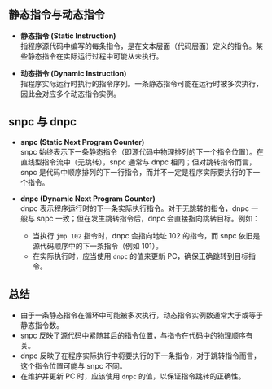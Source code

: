
## 静态指令与动态指令

- **静态指令 (Static Instruction)**  
  指程序源代码中编写的每条指令，是在文本层面（代码层面）定义的指令。某些静态指令在实际运行过程中可能从未执行。

- **动态指令 (Dynamic Instruction)**  
  指程序实际运行时执行的指令序列。一条静态指令可能在运行时被多次执行，因此会对应多个动态指令实例。

## snpc 与 dnpc

- **snpc (Static Next Program Counter)**  
  snpc 始终表示下一条静态指令（即源代码中物理排列的下一个指令位置）。在直线型指令流中（无跳转），snpc 通常与 dnpc 相同；但对跳转指令而言，snpc 是代码中顺序排列的下一行指令，而并不一定是程序实际要执行的下一个指令。

- **dnpc (Dynamic Next Program Counter)**  
  dnpc 表示程序运行时的下一条实际执行指令。对于无跳转的指令，dnpc 一般与 snpc 一致；但在发生跳转指令后，dnpc 会直接指向跳转目标。例如：
  - 当执行 `jmp 102` 指令时，dnpc 会指向地址 102 的指令，而 snpc 依旧是源代码顺序中的下一条指令（例如 101）。
  - 在实际执行时，应当使用 `dnpc` 的值来更新 PC，确保正确跳转到目标指令。

## 总结

- 由于一条静态指令在循环中可能被多次执行，动态指令实例数通常大于或等于静态指令数。
- snpc 反映了源代码中紧随其后的指令位置，与指令在代码中的物理顺序有关。  
- dnpc 反映了在程序实际执行中将要执行的下一条指令，对于跳转指令而言，这个指令位置可能与 snpc 不同。
- 在维护并更新 PC 时，应该使用 `dnpc` 的值，以保证指令跳转的正确性。